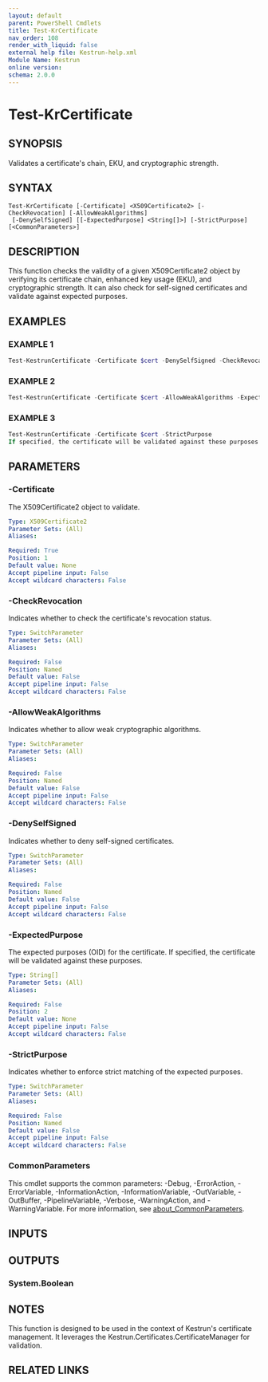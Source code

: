 ```yaml
---
layout: default
parent: PowerShell Cmdlets
title: Test-KrCertificate
nav_order: 108
render_with_liquid: false
external help file: Kestrun-help.xml
Module Name: Kestrun
online version:
schema: 2.0.0
---
```


# Test-KrCertificate

## SYNOPSIS
Validates a certificate's chain, EKU, and cryptographic strength.

## SYNTAX

```
Test-KrCertificate [-Certificate] <X509Certificate2> [-CheckRevocation] [-AllowWeakAlgorithms]
 [-DenySelfSigned] [[-ExpectedPurpose] <String[]>] [-StrictPurpose] [<CommonParameters>]
```

## DESCRIPTION
This function checks the validity of a given X509Certificate2 object by verifying its certificate chain,
enhanced key usage (EKU), and cryptographic strength.
It can also check for self-signed certificates and
validate against expected purposes.

## EXAMPLES

### EXAMPLE 1
```powershell
Test-KestrunCertificate -Certificate $cert -DenySelfSigned -CheckRevocation
```

### EXAMPLE 2
```powershell
Test-KestrunCertificate -Certificate $cert -AllowWeakAlgorithms -ExpectedPurpose '1.3.6.1.5.5.7.3.1'
```

### EXAMPLE 3
```powershell
Test-KestrunCertificate -Certificate $cert -StrictPurpose
If specified, the certificate will be validated against these purposes.
```

## PARAMETERS

### -Certificate
The X509Certificate2 object to validate.

```yaml
Type: X509Certificate2
Parameter Sets: (All)
Aliases:

Required: True
Position: 1
Default value: None
Accept pipeline input: False
Accept wildcard characters: False
```

### -CheckRevocation
Indicates whether to check the certificate's revocation status.

```yaml
Type: SwitchParameter
Parameter Sets: (All)
Aliases:

Required: False
Position: Named
Default value: False
Accept pipeline input: False
Accept wildcard characters: False
```

### -AllowWeakAlgorithms
Indicates whether to allow weak cryptographic algorithms.

```yaml
Type: SwitchParameter
Parameter Sets: (All)
Aliases:

Required: False
Position: Named
Default value: False
Accept pipeline input: False
Accept wildcard characters: False
```

### -DenySelfSigned
Indicates whether to deny self-signed certificates.

```yaml
Type: SwitchParameter
Parameter Sets: (All)
Aliases:

Required: False
Position: Named
Default value: False
Accept pipeline input: False
Accept wildcard characters: False
```

### -ExpectedPurpose
The expected purposes (OID) for the certificate.
If specified, the certificate will be validated against these purposes.

```yaml
Type: String[]
Parameter Sets: (All)
Aliases:

Required: False
Position: 2
Default value: None
Accept pipeline input: False
Accept wildcard characters: False
```

### -StrictPurpose
Indicates whether to enforce strict matching of the expected purposes.

```yaml
Type: SwitchParameter
Parameter Sets: (All)
Aliases:

Required: False
Position: Named
Default value: False
Accept pipeline input: False
Accept wildcard characters: False
```

### CommonParameters
This cmdlet supports the common parameters: -Debug, -ErrorAction, -ErrorVariable, -InformationAction, -InformationVariable, -OutVariable, -OutBuffer, -PipelineVariable, -Verbose, -WarningAction, and -WarningVariable. For more information, see [about_CommonParameters](http://go.microsoft.com/fwlink/?LinkID=113216).

## INPUTS

## OUTPUTS

### System.Boolean
## NOTES
This function is designed to be used in the context of Kestrun's certificate management.
It leverages the Kestrun.Certificates.CertificateManager for validation.

## RELATED LINKS
